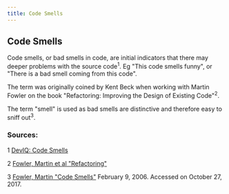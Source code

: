 ```yaml
---
title: Code Smells
---
```

## Code Smells

Code smells, or bad smells in code, are initial indicators that there may deeper problems with the source code<sup>1</sup>. Eg "This code smells funny", or "There is a bad smell coming from this code".

The term was originally coined by Kent Beck when working with Martin Fowler on the book "Refactoring: Improving the Design of Existing Code"<sup>2</sup>.

The term "smell" is used as bad smells are distinctive and therefore easy to sniff out<sup>3</sup>.  

### Sources:
1 [DevIQ: Code Smells](http://deviq.com/code-smells/)

2 [Fowler, Martin et al "Refactoring"](https://martinfowler.com/books/refactoring.html)

3 [Fowler, Martin "Code Smells"](https://martinfowler.com/bliki/CodeSmell.html) February 9, 2006. Accessed on October 27, 2017.
